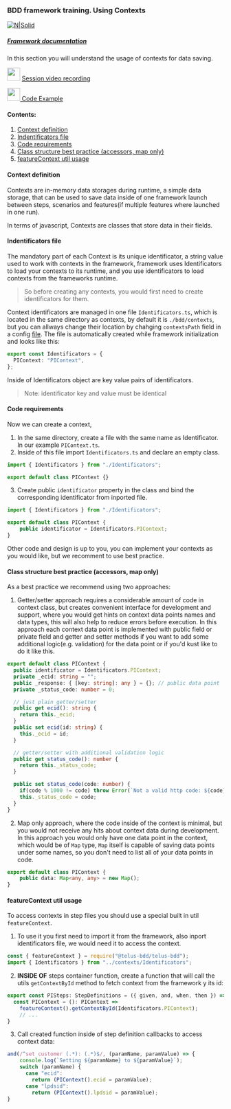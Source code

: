 ### BDD framework training. Using Contexts

[![N|Solid](https://images.ctfassets.net/fikanzmkdlqn/5NoHRB1q6lrNzSSpekhrG5/cf22f3d7d9e82aed5e79659800458b57/TELUS_TAGLINE_HORIZONTAL_EN.svg)](https://www.telus.com/en/)

##### [Framework documentation](https://github.com/telus/telus-bdd-docs)

In this section you will understand the usage of contexts for data saving.

<img src="https://cdn4.iconfinder.com/data/icons/48-bubbles/48/23.Videos-512.png" width="30px" margin-top="15px"/> [Session video recording]()

[<img src="https://cdn-icons-png.flaticon.com/512/25/25231.png" width="30px"> Code Example](https://github.com/telus/bdd-demo/tree/master/bdd/contexts)

#### Contents:

1. [Context definition](#context-definition)
2. [Indentificators file](#indentificators-file)
3. [Code requirements](#code-requirements)
4. [Class structure best practice (accessors, map only)](#class-structure-best-practice-accessors-map-only)
5. [featureContext util usage](#featurecontext-util-usage)

#### **Context definition**
Contexts are in-memory data storages during runtime, a simple data storage, that can be used to save data inside of one framework launch between steps, scenarios and features(if multiple features where launched in one run).

In terms of javascript, Contexts are classes that store data in their fields.
#### **Indentificators file**
The mandatory part of each Context is its unique identificator, a string value used to work with contexts in the framework, framework uses Identificators to load your contexts to its runtime, and you use identificators to load contexts from the frameworks runtime.

>So before creating any contexts, you would first need to create identificators for them.

Context identificators are managed in one file `Identificators.ts`, which is located in the same directory as contexts, by default it is `./bdd/contexts`, but you can allways change their location by chahging `contextsPath` field in a config [file](./framework-intro.md/#bddconfig-file). The file is automatically created while framework initialization and looks like this:
```typescript
export const Identificators = {
  PIContext: "PIContext",
};
```
Inside of Identificators object are key value pairs of identificators.
> Note: identificator key and value must be identical
#### **Code requirements**
Now we can create a context, 
1. In the same directory, create a file with the same name as Identificator. 
In our example `PIContext.ts`.
2. Inside of this file import `Identificators.ts` and declare an empty class.
```typescript
import { Identificators } from "./Identificators";

export default class PIContext {}
```
3. Create public `identificator` property in the class and bind the corresponding identificator from inported file.
```typescript
import { Identificators } from "./Identificators";

export default class PIContext {
    public identificator = Identificators.PIContext;
}
```
Other code and design is up to you, you can implement your contexts as you would like, but we recomment to use best practice.
#### **Class structure best practice (accessors, map only)**
As a best practice we recommend using two approaches:
1. Getter/setter approach requires a considerable amount of code in context class, but creates convenient interface for development and support, where you would get hints on context data points names and data types, this will also help to reduce errors before execution.
In this approach each context data point is implemented with public field or private field and getter and setter methods if you want to add some additional logic(e.g. validation) for the data point or if you'd kust like to do it like this.
```typescript
export default class PIContext {
  public identificator = Identificators.PIContext;
  private _ecid: string = "";
  public _response: { [key: string]: any } = {}; // public data point
  private _status_code: number = 0;

  // just plain getter/setter  
  public get ecid(): string {
    return this._ecid;
  }
  public set ecid(id: string) {
    this._ecid = id;
  }

  // getter/setter with additional validation logic
  public get status_code(): number {
    return this._status_code;
  }

  public set status_code(code: number) {
    if(code % 1000 != code) throw Error(`Not a valid http code: ${code}`)
    this._status_code = code;
  }
}
```
2. Map only approach, where the code inside of the context is minimal, but you would not receive any hits about context data during development.
In this approach you would only have one data point in the context, which would be of `Map` type, `Map` itself is capable of saving data points under some names, so you don't need to list all of your data points in code.
```typescript
export default class PIContext {
    public data: Map<any, any> = new Map();
}
```
#### **featureContext util usage**
To access contexts in step files you should use a special built in util `featureContext`. 

1. To use it you first need to import it from the framework, also inport identificators file, we would need it to access the context.
```typescript
const { featureContext } = require("@telus-bdd/telus-bdd");
import { Identificators } from "../contexts/Identificators";
```
2. **INSIDE OF** steps container function, create a function that will call the utils `getContextById` method to fetch context from the framework y its id:
```typescript
export const PISteps: StepDefinitions = ({ given, and, when, then }) => {
  const PIContext = (): PIContext =>
    featureContext().getContextById(Identificators.PIContext);
    // ...
}
```
3. Call created function inside of step definition callbacks to access context data:
```typescript
and(/^set customer (.*): (.*)$/, (paramName, paramValue) => {
    console.log(`Setting ${paramName} to ${paramValue}`);
    switch (paramName) {
      case "ecid":
        return (PIContext().ecid = paramValue);
      case "lpdsid":
        return (PIContext().lpdsid = paramValue);
}
``` 